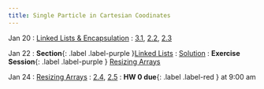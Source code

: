```yaml
---
title: Single Particle in Cartesian Coodinates
---
```


Jan 20
: [Linked Lists & Encapsulation](#)
  : [3.1](#), [2.2](#), [2.3](#)

Jan 22
: **Section**{: .label .label-purple }[Linked Lists](#)
  : [Solution](#)
: **Exercise Session**{: .label .label-purple } [Resizing Arrays](#)

Jan 24
: [Resizing Arrays](#)
  : [2.4](#), [2.5](#)
: **HW 0 due**{: .label .label-red } at 9:00 am

